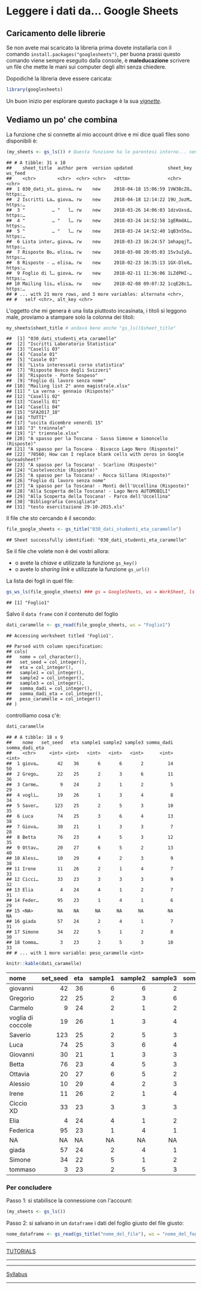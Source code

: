 Leggere i dati da... Google Sheets
================

Caricamento delle librerie
--------------------------

Se non avete mai scaricato la libreria prima dovete installarla con il comando `install.packages("googlesheets")`, per buona prassi questo comando viene sempre eseguito dalla console, è **maleducazione** scrivere un file che mette le mani sui computer degli altri senza chiedere.

Dopodiché la libreria deve essere caricata:

``` r
library(googlesheets)
```

Un buon inizio per esplorare questo package è la sua [*vignette*](https://cran.r-project.org/web/packages/googlesheets/vignettes/basic-usage.html).

Vediamo un po' che combina
--------------------------

La funzione che si connette al mio account drive e mi dice quali files sono disponibili è:

``` r
(my_sheets <- gs_ls()) # Questa funzione ha le parentesi intorno... senza non funziona...
```

    ## # A tibble: 31 x 10
    ##    sheet_title  author perm  version updated             sheet_key ws_feed
    ##    <chr>        <chr>  <chr> <chr>   <dttm>              <chr>     <chr>  
    ##  1 030_dati_st… giova… rw    new     2018-04-18 15:06:59 1VW3BcZO… https:…
    ##  2 Iscritti La… giova… rw    new     2018-04-18 12:14:22 19U_JozM… https:…
    ##  3 "          … "   l… rw    new     2018-03-26 14:06:03 1dzvUxsd… https:…
    ##  4 "          … "   l… rw    new     2018-03-24 14:52:58 1gERmdAi… https:…
    ##  5 "          … "   l… rw    new     2018-03-24 14:52:40 1qB3n55o… https:…
    ##  6 Lista inter… giova… rw    new     2018-03-23 16:24:57 1mhapqjT… https:…
    ##  7 Risposte Bo… elisa… rw    new     2018-03-08 20:05:03 15v3uIyD… https:…
    ##  8 Risposte - … elisa… rw    new     2018-02-23 16:35:13 1GX-DleX… https:…
    ##  9 Foglio di l… giova… rw    new     2018-02-11 11:36:06 1LZdPHI-… https:…
    ## 10 Mailing lis… elisa… rw    new     2018-02-08 09:07:32 1cqE28c1… https:…
    ## # ... with 21 more rows, and 3 more variables: alternate <chr>,
    ## #   self <chr>, alt_key <chr>

L'oggetto che mi genera è una lista piuttosto incasinata, i titoli si leggono male, proviamo a stampare solo la colonna dei titoli:

``` r
my_sheets$sheet_title # andava bene anche "gs_ls()$sheet_title"
```

    ##  [1] "030_dati_studenti_eta_caramelle"                                       
    ##  [2] "Iscritti Laboratorio Statistica"                                       
    ##  [3] "Caselli 03"                                                            
    ##  [4] "Casole 01"                                                             
    ##  [5] "Casole 03"                                                             
    ##  [6] "Lista interessati corso statistica"                                    
    ##  [7] "Risposte Bosco degli Svizzeri"                                         
    ##  [8] "Risposte - Ponte Sospeso"                                              
    ##  [9] "Foglio di lavoro senza nome"                                           
    ## [10] "Mailing list 2° anno magistrale.xlsx"                                  
    ## [11] " La verna - gennaio (Risposte)"                                        
    ## [12] "Caselli 02"                                                            
    ## [13] "Caselli 01"                                                            
    ## [14] "Caselli 04"                                                            
    ## [15] "SFA2017_18"                                                            
    ## [16] "TUTTI"                                                                 
    ## [17] "uscita dicembre venerdì 15"                                            
    ## [18] "3° treinnale"                                                          
    ## [19] "1° triennale.xlsx"                                                     
    ## [20] "A spasso per la Toscana - Sasso Simone e Simoncello (Risposte)"        
    ## [21] "A spasso per la Toscana - Bivacco Lago Nero (Risposte)"                
    ## [22] "70560; How can I replace blank cells with zeros in Google Spreadsheet?"
    ## [23] "A spasso per la Toscana! - Scarlino (Risposte)"                        
    ## [24] "Castelvecchio (Risposte)"                                              
    ## [25] "A spasso per la Toscana! - Rocca Sillana (Risposte)"                   
    ## [26] "Foglio di lavoro senza nome"                                           
    ## [27] "A spasso per la Toscana! - Monti dell'Uccellina (Risposte)"            
    ## [28] "Alla Scoperta della Toscana! - Lago Nero AUTOMOBILI"                   
    ## [29] "Alla Scoperta della Toscana! - Parco dell'Uccellina"                   
    ## [30] "Bibliografia Consigliata"                                              
    ## [31] "testo esercitazione 29-10-2015.xls"

Il file che sto cercando è il secondo:

``` r
file_google_sheets <- gs_title("030_dati_studenti_eta_caramelle")
```

    ## Sheet successfully identified: "030_dati_studenti_eta_caramelle"

Se il file che volete non è dei vostri allora:

-   o avete la *chiave* e utilizzate la funzione `gs_key()`
-   o avete lo *sharing link* e utilizzate la funzione `gs_url()`

La lista dei fogli in quel file:

``` r
gs_ws_ls(file_google_sheets) ### gs = GoogleSheets, ws = WorkSheet, ls = LiSt
```

    ## [1] "Foglio1"

Salvo il `data frame` con il contenuto del foglio

``` r
dati_caramelle <- gs_read(file_google_sheets, ws = "Foglio1")
```

    ## Accessing worksheet titled 'Foglio1'.

    ## Parsed with column specification:
    ## cols(
    ##   nome = col_character(),
    ##   set_seed = col_integer(),
    ##   eta = col_integer(),
    ##   sample1 = col_integer(),
    ##   sample2 = col_integer(),
    ##   sample3 = col_integer(),
    ##   somma_dadi = col_integer(),
    ##   somma_dadi_eta = col_integer(),
    ##   peso_caramelle = col_integer()
    ## )

controlliamo cosa c'è:

``` r
dati_caramelle
```

    ## # A tibble: 18 x 9
    ##    nome   set_seed   eta sample1 sample2 sample3 somma_dadi somma_dadi_eta
    ##    <chr>     <int> <int>   <int>   <int>   <int>      <int>          <int>
    ##  1 giova…       42    36       6       6       2         14             50
    ##  2 Grego…       22    25       2       3       6         11             36
    ##  3 Carme…        9    24       2       1       2          5             29
    ##  4 vogli…       19    26       1       3       4          8             34
    ##  5 Saver…      123    25       2       5       3         10             35
    ##  6 Luca         74    25       3       6       4         13             38
    ##  7 Giova…       30    21       1       3       3          7             28
    ##  8 Betta        76    23       4       5       3         12             35
    ##  9 Ottav…       20    27       6       5       2         13             40
    ## 10 Aless…       10    29       4       2       3          9             38
    ## 11 Irene        11    26       2       1       4          7             33
    ## 12 Cicci…       33    23       3       3       3          9             32
    ## 13 Elia          4    24       4       1       2          7             31
    ## 14 Feder…       95    23       1       4       1          6             29
    ## 15 <NA>         NA    NA      NA      NA      NA         NA             NA
    ## 16 giada        57    24       2       4       1          7             31
    ## 17 Simone       34    22       5       1       2          8             30
    ## 18 tomma…        3    23       2       5       3         10             33
    ## # ... with 1 more variable: peso_caramelle <int>

``` r
knitr::kable(dati_caramelle)
```

| nome              |  set\_seed|  eta|  sample1|  sample2|  sample3|  somma\_dadi|  somma\_dadi\_eta|  peso\_caramelle|
|:------------------|----------:|----:|--------:|--------:|--------:|------------:|-----------------:|----------------:|
| giovanni          |         42|   36|        6|        6|        2|           14|                50|               NA|
| Gregorio          |         22|   25|        2|        3|        6|           11|                36|             2530|
| Carmelo           |          9|   24|        2|        1|        2|            5|                29|             2140|
| voglia di coccole |         19|   26|        1|        3|        4|            8|                34|             1540|
| Saverio           |        123|   25|        2|        5|        3|           10|                35|             1510|
| Luca              |         74|   25|        3|        6|        4|           13|                38|             1240|
| Giovanni          |         30|   21|        1|        3|        3|            7|                28|             1480|
| Betta             |         76|   23|        4|        5|        3|           12|                35|              970|
| Ottavia           |         20|   27|        6|        5|        2|           13|                40|             1470|
| Alessio           |         10|   29|        4|        2|        3|            9|                38|             1710|
| Irene             |         11|   26|        2|        1|        4|            7|                33|             2410|
| Ciccio XD         |         33|   23|        3|        3|        3|            9|                32|             1580|
| Elia              |          4|   24|        4|        1|        2|            7|                31|             1160|
| Federica          |         95|   23|        1|        4|        1|            6|                29|             1630|
| NA                |         NA|   NA|       NA|       NA|       NA|           NA|                NA|               NA|
| giada             |         57|   24|        2|        4|        1|            7|                31|             1310|
| Simone            |         34|   22|        5|        1|        2|            8|                30|              720|
| tommaso           |          3|   23|        2|        5|        3|           10|                33|             1380|

### Per concludere

Passo 1: si stabilisce la connessione con l'account:

``` r
(my_sheets <- gs_ls())
```

Passo 2: si salvano in un `dataframe` i dati del foglio giusto del file giusto:

``` r
nome_dataframe <- gs_read(gs_title("nome_del_file"), ws = "nome_del_foglio")
```

------------------------------------------------------------------------

[TUTORIALS](tutorials/)

------------------------------------------------------------------------

------------------------------------------------------------------------

[Syllabus](../README.md)

------------------------------------------------------------------------
